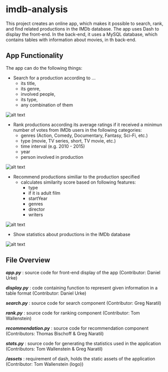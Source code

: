 # imdb-analysis

This project creates an online app, which makes it possible to search, rank, and find related productions in the IMDb database. The app uses Dash to display the front-end. In the back-end, it uses a MySQL database, which contains tables with information about movies, in th back-end. 

## App Functionality

The app can do the following things:
 - Search for a production according to ...
 	- its title, 
	- its genre, 
	- involved people, 
	- its type,
	- any combination of them
	
![alt text](https://github.com/gnaratil2017/imdb-analysis/tree/master/readme_photos/search.png "Search")
	
 - Rank productions according its average ratings if it received a minimun number of votes from IMDb users in the following categories:
  	- genres (Action, Comedy, Documentary, Fantasy, Sci-Fi, etc.)
  	- type (movie, TV series, short, TV movie, etc.)
  	- time interval (e.g. 2010 - 2015)
  	- year
  	- person involved in production
	
![alt text](https://github.com/gnaratil2017/imdb-analysis/tree/master/readme_photos/rank.png "Ranking")

 - Recommend productions similiar to the production specified
 	- calculates similarity score based on following features:
		- type
		- if it is adult film 
		- startYear
		- genres
		- director
		- writers
		
![alt text](https://github.com/gnaratil2017/imdb-analysis/tree/master/readme_photos/recommend.png "Recommendation")

- Show statistics about productions in the IMDb database

![alt text](https://github.com/gnaratil2017/imdb-analysis/tree/master/readme_photos/Stats.png "Statistics")

## File Overview

**_app.py_** :   source code for front-end display of the app (Contributor: Daniel Urke)

**_display.py_** :  code containing function to represent given information in a table format (Contributor: Daniel Urke)

**_search.py_** :  source code for search component (Contributor: Greg Naratil)

**_rank.py_** :  source code for ranking component (Contributor: Tom Wallenstein)

**_recommendation.py_** :  source code for recommendation component (Contributors: Thomas Bischoff & Greg Naratil)

**_stats.py_** : source code for generating the statistics used in the application (Contributors: Tom Wallenstein & Greg Naratil)

**_/assets_** : requirement of dash, holds the static assets of the application (Contributor: Tom Wallenstein (logo))
